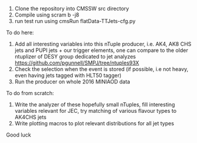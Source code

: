 1) Clone the repository into CMSSW src directory
2) Compile using scram b -j8
3) run test run using cmsRun flatData-TTJets-cfg.py

To do here:
1) Add all interesting variables into this nTuple producer, i.e. AK4, AK8 CHS jets and PUPI jets + our trigger elements, one can compare to the older ntuplizer of DESY group dedicated to jet analyzes
https://github.com/pgunnell/SMPJ/tree/ntuples93X
2) Check the selection when the event is stored (if possible, i.e not heavy, even having jets tagged with HLT50 tagger)
2) Run the producer on whole 2016 MINIAOD data

To do from scratch:
1) Write the analyzer of these hopefully small nTuples, fill interesting variables relevant for JEC, try matching of various flavour types to AK4CHS jets
2) Write plotting macros to plot relevant distributions for all jet types

Good luck
